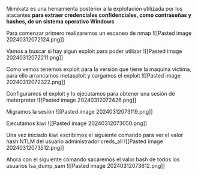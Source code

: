 Mimikatz es una herramienta posterior a la explotación utilizada por los atacantes **para extraer credenciales confidenciales, como contraseñas y hashes, de un sistema operativo Windows**

Para comenzar primero realizaremos un escaneo de nmap
![[Pasted image 20240312072124.png]]

Vamos a buscar si hay algun exploit para poder utilizar
![[Pasted image 20240312072211.png]]

Como vemos tenemos exploit para la versión que tiene la maquina victima, para ello arrancamos metasploit y cargamos el exploit
![[Pasted image 20240312072322.png]]

Configuramos el exploit y lo ejecutamos para obtener una sesión de meterpreter
![[Pasted image 20240312072426.png]]

Migramos la sesión
![[Pasted image 20240312073119.png]]

Ejecutamos kiwi
![[Pasted image 20240312073050.png]]

Una vez iniciado kiwi escribimos el siguiente comando para ver el valor hash NTLM del usuario administrador
creds_all
![[Pasted image 20240312073512.png]]

Ahora con el siguiente comando sacaremos el valor hash de todos los usuarios
lsa_dump_sam
![[Pasted image 20240312073612.png]]
